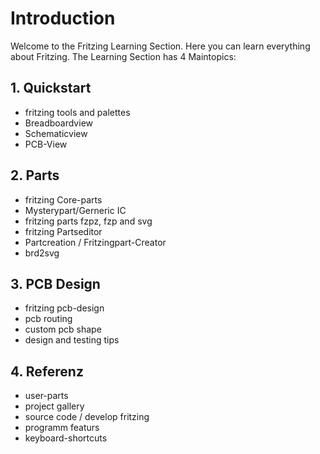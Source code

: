 # Introduction

Welcome to the Fritzing Learning Section. Here you can learn everything about Fritzing. 
The Learning Section has 4 Maintopics:

## 1. Quickstart 
- fritzing tools and palettes
- Breadboardview
- Schematicview
- PCB-View

## 2. Parts
- fritzing Core-parts
- Mysterypart/Gerneric IC
- fritzing parts fzpz, fzp and svg
- fritzing Partseditor
- Partcreation / Fritzingpart-Creator
- brd2svg

## 3. PCB Design
- fritzing pcb-design
- pcb routing
- custom pcb shape
- design and testing tips

## 4. Referenz
- user-parts
- project gallery
- source code / develop fritzing
- programm featurs
- keyboard-shortcuts